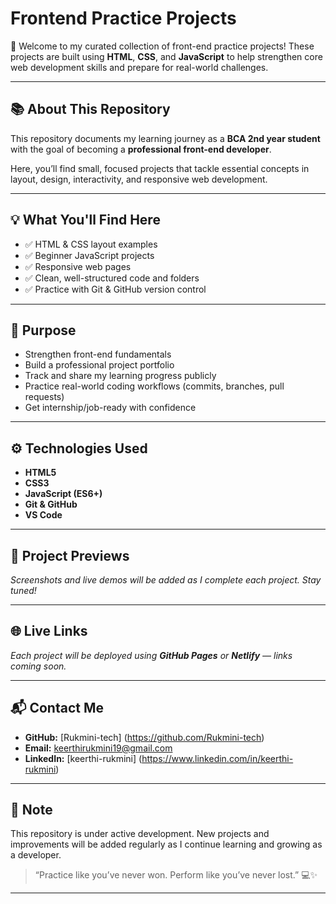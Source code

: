 # Frontend Practice Projects

🚀 Welcome to my curated collection of front-end practice projects! These projects are built using **HTML**, **CSS**, and **JavaScript** to help strengthen core web development skills and prepare for real-world challenges.

---

## 📚 About This Repository

This repository documents my learning journey as a **BCA 2nd year student** with the goal of becoming a **professional front-end developer**.

Here, you’ll find small, focused projects that tackle essential concepts in layout, design, interactivity, and responsive web development.

---

## 💡 What You'll Find Here

- ✅ HTML & CSS layout examples
- ✅ Beginner JavaScript projects
- ✅ Responsive web pages
- ✅ Clean, well-structured code and folders
- ✅ Practice with Git & GitHub version control

---

## 🧠 Purpose

- Strengthen front-end fundamentals
- Build a professional project portfolio
- Track and share my learning progress publicly
- Practice real-world coding workflows (commits, branches, pull requests)
- Get internship/job-ready with confidence

---

## ⚙️ Technologies Used

- **HTML5**
- **CSS3**
- **JavaScript (ES6+)**
- **Git & GitHub**
- **VS Code**

---

## 📸 Project Previews

*Screenshots and live demos will be added as I complete each project. Stay tuned!*

---

## 🌐 Live Links

*Each project will be deployed using **GitHub Pages** or **Netlify** — links coming soon.*

---

## 📬 Contact Me

- **GitHub:** [Rukmini-tech] (https://github.com/Rukmini-tech)
- **Email:** keerthirukmini19@gmail.com
- **LinkedIn:** [keerthi-rukmini] (https://www.linkedin.com/in/keerthi-rukmini)

---

## 📌 Note

This repository is under active development. New projects and improvements will be added regularly as I continue learning and growing as a developer.

> “Practice like you’ve never won. Perform like you’ve never lost.” 💻✨

---
